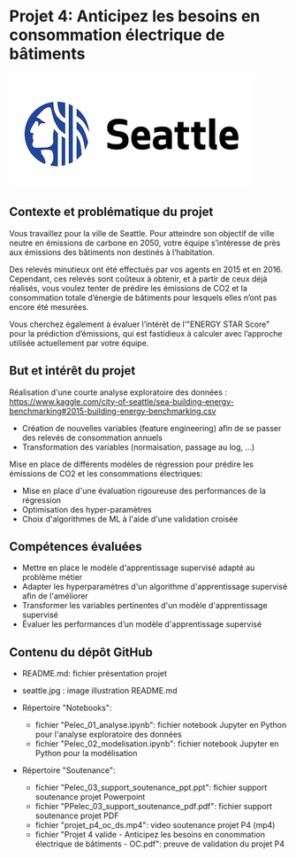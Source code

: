 <h1>Projet 4: Anticipez les besoins en consommation électrique de bâtiments</h1>
  
![My Image](seattle.jpg)

<h2>Contexte et problématique du projet</h2>

Vous travaillez pour la ville de Seattle. Pour atteindre son objectif de ville neutre en émissions de carbone en 2050, votre équipe s’intéresse de près aux émissions des bâtiments non destinés à l’habitation.

Des relevés minutieux ont été effectués par vos agents en 2015 et en 2016. Cependant, ces relevés sont coûteux à obtenir, et à partir de ceux déjà réalisés, vous voulez tenter de prédire les émissions de CO2 et la consommation totale d’énergie de bâtiments pour lesquels elles n’ont pas encore été mesurées.

Vous cherchez également à évaluer l’intérêt de l’"ENERGY STAR Score" pour la prédiction d’émissions, qui est fastidieux à calculer avec l’approche utilisée actuellement par votre équipe.

<h2>But et intérêt du projet</h2>

Réalisation d'une courte analyse exploratoire des données : https://www.kaggle.com/city-of-seattle/sea-building-energy-benchmarking#2015-building-energy-benchmarking.csv

- Création de nouvelles variables (feature engineering) afin de se passer des relevés de consommation annuels 
- Transformation des variables (normaisation, passage au log, ...)

Mise en place de différents modèles de régression pour prédire les émissions de CO2 et les consommations électriques:

- Mise en place d'une évaluation rigoureuse des performances de la régression
- Optimisation des hyper-paramètres
- Choix d'algorithmes de ML à l'aide d'une validation croisée

<h2>Compétences évaluées</h2>

- Mettre en place le modèle d'apprentissage supervisé adapté au problème métier
- Adapter les hyperparamètres d'un algorithme d'apprentissage supervisé afin de l'améliorer
- Transformer les variables pertinentes d'un modèle d'apprentissage supervisé
- Évaluer les performances d’un modèle d'apprentissage supervisé

<h2>Contenu du dépôt GitHub</h2>

- README.md: fichier présentation projet

- seattle.jpg : image illustration README.md

- Répertoire "Notebooks":
  - fichier "Pelec_01_analyse.ipynb": fichier notebook Jupyter en Python pour l'analyse exploratoire des données
  - fichier "Pelec_02_modelisation.ipynb": fichier notebook Jupyter en Python pour la modélisation
  
- Répertoire "Soutenance":
  - fichier "Pelec_03_support_soutenance_ppt.ppt": fichier support soutenance projet Powerpoint
  - fichier "PPelec_03_support_soutenance_pdf.pdf": fichier support soutenance projet PDF
  - fichier "projet_p4_oc_ds.mp4": video soutenance projet P4 (mp4)
  - fichier "Projet 4 valide - Anticipez les besoins en conommation électrique de bâtiments - OC.pdf": preuve de validation du projet P4
